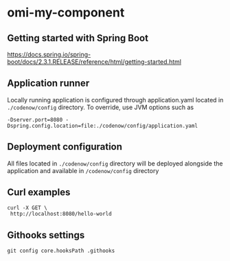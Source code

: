 # omi-my-component

## Getting started with Spring Boot
https://docs.spring.io/spring-boot/docs/2.3.1.RELEASE/reference/html/getting-started.html

## Application runner
Locally running application is configured through application.yaml located in `./codenow/config` directory. To override, use JVM options such as

```
-Dserver.port=8080 -Dspring.config.location=file:./codenow/config/application.yaml
```

## Deployment configuration
All files located in `./codenow/config` directory will be deployed alongside the application and available in `/codenow/config` directory

## Curl examples
```
curl -X GET \
 http://localhost:8080/hello-world 
```

## Githooks settings
```
git config core.hooksPath .githooks
```